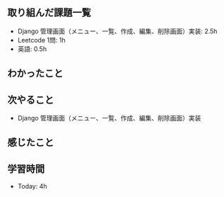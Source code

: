 ## 取り組んだ課題一覧
- Django 管理画面（メニュー、一覧、作成、編集、削除画面）実装: 2.5h
- Leetcode 1問: 1h
- 英語: 0.5h
## わかったこと

## 次やること
- Django 管理画面（メニュー、一覧、作成、編集、削除画面）実装
## 感じたこと

## 学習時間
- Today: 4h